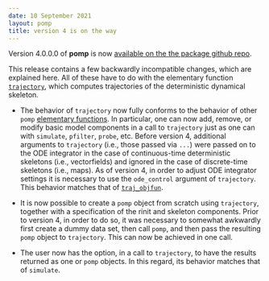 ```yaml
---
date: 10 September 2021
layout: pomp
title: version 4 is on the way
---
```

    
Version 4.0.0.0 of **pomp** is now [available on the the package github repo](https://kingaa.github.io/pomp/).

This release contains a few backwardly incompatible changes, which are explained here.
All of these have to do with the elementary function [`trajectory`](https://kingaa.github.io/manuals/pomp/html/trajectory.html), which computes trajectories of the deterministic dynamical skeleton.

- The behavior of `trajectory` now fully conforms to the behavior of other `pomp` [elementary functions](https://kingaa.github.io/manuals/pomp/html/elementary_algorithms.html).
  In particular, one can now add, remove, or modify basic model components in a call to `trajectory` just as one can with `simulate`, `pfilter`, `probe`, etc.
  Before version 4, additional arguments to `trajectory` (i.e., those passed via `...`) were passed on to the ODE integrator in the case of continuous-time deterministic skeletons (i.e., vectorfields) and ignored in the case of discrete-time skeletons (i.e., maps).
  As of version 4, in order to adjust ODE integrator settings it is necessary to use the `ode_control` argument of `trajectory`.
  This behavior matches that of [`traj_objfun`](https://kingaa.github.io/manuals/pomp/html/traj_match.html).
    
- It is now possible to create a `pomp` object from scratch using `trajectory`, together with a specification of the rinit and skeleton components.
  Prior to version 4, in order to do so, it was necessary to somewhat awkwardly first create a dummy data set, then call `pomp`, and then pass the resulting `pomp` object to `trajectory`.
  This can now be achieved in one call.

- The user now has the option, in a call to `trajectory`, to have the results returned as one or `pomp` objects.
  In this regard, its behavior matches that of `simulate`.
